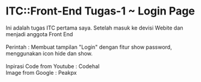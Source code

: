 # ITC::Front-End Tugas-1 ~ Login Page

Ini adalah tugas ITC pertama saya. Setelah masuk ke devisi Webite dan menjadi anggota Front End\
\
Perintah : Membuat tampilan "Login" dengan fitur show password, menggunakan icon hide dan show.\
\
Inpirasi Code from Youtube : Codehal \
Image from Google : Peakpx
